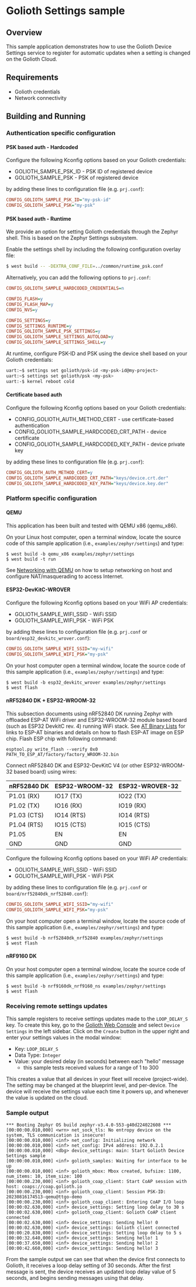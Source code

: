 # Golioth Settings sample

## Overview

This sample application demonstrates how to use the Golioth Device
Settings service to register for automatic updates when a setting is
changed on the Golioth Cloud.

## Requirements

* Golioth credentials
* Network connectivity

## Building and Running

### Authentication specific configuration

#### PSK based auth - Hardcoded

Configure the following Kconfig options based on your Golioth
credentials:

* GOLIOTH_SAMPLE_PSK_ID - PSK ID of registered device
* GOLIOTH_SAMPLE_PSK - PSK of registered device

by adding these lines to configuration file (e.g. `prj.conf`):

```cfg
CONFIG_GOLIOTH_SAMPLE_PSK_ID="my-psk-id"
CONFIG_GOLIOTH_SAMPLE_PSK="my-psk"
```

#### PSK based auth - Runtime

We provide an option for setting Golioth credentials through the Zephyr
shell. This is based on the Zephyr Settings subsystem.

Enable the settings shell by including the following configuration overlay
file:

```sh
$ west build -- -DEXTRA_CONF_FILE=../common/runtime_psk.conf
```

Alternatively, you can add the following options to ``prj.conf``:

```cfg
CONFIG_GOLIOTH_SAMPLE_HARDCODED_CREDENTIALS=n

CONFIG_FLASH=y
CONFIG_FLASH_MAP=y
CONFIG_NVS=y

CONFIG_SETTINGS=y
CONFIG_SETTINGS_RUNTIME=y
CONFIG_GOLIOTH_SAMPLE_PSK_SETTINGS=y
CONFIG_GOLIOTH_SAMPLE_SETTINGS_AUTOLOAD=y
CONFIG_GOLIOTH_SAMPLE_SETTINGS_SHELL=y
```

At runtime, configure PSK-ID and PSK using the device shell based on your
Golioth credentials:

```sh
uart:~$ settings set golioth/psk-id <my-psk-id@my-project>
uart:~$ settings set golioth/psk <my-psk>
uart:-$ kernel reboot cold
```

#### Certificate based auth

Configure the following Kconfig options based on your Golioth
credentials:

* CONFIG_GOLIOTH_AUTH_METHOD_CERT - use certificate-based
    authentication
* CONFIG_GOLIOTH_SAMPLE_HARDCODED_CRT_PATH - device certificate
* CONFIG_GOLIOTH_SAMPLE_HARDCODED_KEY_PATH - device private key

by adding these lines to configuration file (e.g. `prj.conf`):

```cfg
CONFIG_GOLIOTH_AUTH_METHOD_CERT=y
CONFIG_GOLIOTH_SAMPLE_HARDCODED_CRT_PATH="keys/device.crt.der"
CONFIG_GOLIOTH_SAMPLE_HARDCODED_KEY_PATH="keys/device.key.der"
```

### Platform specific configuration

#### QEMU

This application has been built and tested with QEMU x86 (qemu_x86).

On your Linux host computer, open a terminal window, locate the source
code of this sample application (i.e., `examples/zephyr/settings`) and
type:

```console
$ west build -b qemu_x86 examples/zephyr/settings
$ west build -t run
```

See [Networking with
QEMU](https://docs.zephyrproject.org/3.3.0/connectivity/networking/qemu_setup.html)
on how to setup networking on host and configure NAT/masquerading to
access Internet.

#### ESP32-DevKitC-WROVER

Configure the following Kconfig options based on your WiFi AP
credentials:

- GOLIOTH_SAMPLE_WIFI_SSID  - WiFi SSID
- GOLIOTH_SAMPLE_WIFI_PSK   - WiFi PSK

by adding these lines to configuration file (e.g. `prj.conf` or
`board/esp32_devkitc_wrover.conf`):

```cfg
CONFIG_GOLIOTH_SAMPLE_WIFI_SSID="my-wifi"
CONFIG_GOLIOTH_SAMPLE_WIFI_PSK="my-psk"
```

On your host computer open a terminal window, locate the source code of
this sample application (i.e., `examples/zephyr/settings`) and type:

```console
$ west build -b esp32_devkitc_wrover examples/zephyr/settings
$ west flash
```

#### nRF52840 DK + ESP32-WROOM-32

This subsection documents using nRF52840 DK running Zephyr with
offloaded ESP-AT WiFi driver and ESP32-WROOM-32 module based board (such
as ESP32 DevkitC rev. 4) running WiFi stack. See [AT Binary
Lists](https://docs.espressif.com/projects/esp-at/en/latest/AT_Binary_Lists/index.html)
for links to ESP-AT binaries and details on how to flash ESP-AT image on
ESP chip. Flash ESP chip with following command:

```console
esptool.py write_flash --verify 0x0 PATH_TO_ESP_AT/factory/factory_WROOM-32.bin
```

Connect nRF52840 DK and ESP32-DevKitC V4 (or other ESP32-WROOM-32 based
board) using wires:

  | nRF52840 DK | ESP32-WROOM-32  | ESP32-WROVER-32 |
  | ----------- | --------------- | ----------------|
  | P1.01 (RX)  | IO17 (TX)       | IO22 (TX)       |
  | P1.02 (TX)  | IO16 (RX)       | IO19 (RX)       |
  | P1.03 (CTS) | IO14 (RTS)      | IO14 (RTS)      |
  | P1.04 (RTS) | IO15 (CTS)      | IO15 (CTS)      |
  | P1.05       | EN              | EN              |
  | GND         | GND             | GND             |

Configure the following Kconfig options based on your WiFi AP
credentials:

* GOLIOTH_SAMPLE_WIFI_SSID - WiFi SSID
* GOLIOTH_SAMPLE_WIFI_PSK - WiFi PSK

by adding these lines to configuration file (e.g. `prj.conf` or
`board/nrf52840dk_nrf52840.conf`):

```cfg
CONFIG_GOLIOTH_SAMPLE_WIFI_SSID="my-wifi"
CONFIG_GOLIOTH_SAMPLE_WIFI_PSK="my-psk"
```

On your host computer open a terminal window, locate the source code of
this sample application (i.e., `examples/zephyr/settings`) and type:

```console
$ west build -b nrf52840dk_nrf52840 examples/zephyr/settings
$ west flash
```

#### nRF9160 DK

On your host computer open a terminal window, locate the source code of
this sample application (i.e., `examples/zephyr/settings`) and type:

```console
$ west build -b nrf9160dk_nrf9160_ns examples/zephyr/settings
$ west flash
```

### Receiving remote settings updates

This sample registers to receive settings updates made to the
`LOOP_DELAY_S` key. To create this key, go to the [Golioth Web
Console](https://console.golioth.io) and select `Device Settings` in the
left sidebar. Click on the `Create` button in the upper right and enter
your settings values in the modal window:

* Key: `LOOP_DELAY_S`
* Data Type: `Integer`
* Value: your desired delay (in seconds) between each "hello" message
  * this sample tests received values for a range of 1 to 300

This creates a value that all devices in your fleet will receive
(project-wide). The setting may be changed at the
blueprint level, and per-device. The device will receive the settings
value each time it powers up, and whenever the value is updated on the
cloud.

### Sample output

```console
*** Booting Zephyr OS build zephyr-v3.4.0-553-g40d224022608 ***
[00:00:00.010,000] <wrn> net_sock_tls: No entropy device on the system, TLS communication is insecure!
[00:00:00.010,000] <inf> net_config: Initializing network
[00:00:00.010,000] <inf> net_config: IPv4 address: 192.0.2.1
[00:00:00.010,000] <dbg> device_settings: main: Start Golioth Device Settings sample
[00:00:00.010,000] <inf> golioth_samples: Waiting for interface to be up
[00:00:00.010,000] <inf> golioth_mbox: Mbox created, bufsize: 1100, num_items: 10, item_size: 100
[00:00:00.230,000] <inf> golioth_coap_client: Start CoAP session with host: coaps://coap.golioth.io
[00:00:00.230,000] <inf> golioth_coap_client: Session PSK-ID: 20230816174513-qemu@ttgo-demo
[00:00:00.230,000] <inf> golioth_coap_client: Entering CoAP I/O loop
[00:00:02.630,000] <inf> device_settings: Setting loop delay to 30 s
[00:00:02.630,000] <inf> golioth_coap_client: Golioth CoAP client connected
[00:00:02.630,000] <inf> device_settings: Sending hello! 0
[00:00:02.630,000] <inf> device_settings: Golioth client connected
[00:00:20.830,000] <inf> device_settings: Setting loop delay to 5 s
[00:00:32.640,000] <inf> device_settings: Sending hello! 1
[00:00:37.650,000] <inf> device_settings: Sending hello! 2
[00:00:42.660,000] <inf> device_settings: Sending hello! 3
```

From the sample output we can see that when the device first connects to
Golioth, it receives a loop delay setting of 30 seconds. After the first
message is sent, the device receives an updated loop delay value of 5
seconds, and begins sending messages using that delay.
